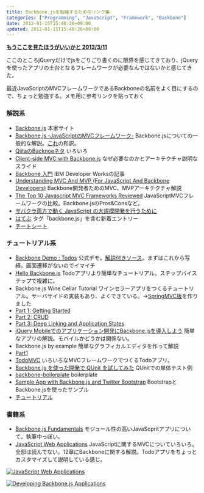 ```yaml
---
title: Backbone.jsを勉強するためのリンク集
categories: ["Programming", "JavaScript", "Framework", "Backbone"]
date: 2012-01-15T15:48:26+09:00
updated: 2012-01-15T15:48:26+09:00
---
```


**[もうここを見たほうがいいかと 2013/3/11][1]**

ここのところjQueryだけでjsをごりごり書くのに限界を感じてきており、jQueryを使ったアプリの土台となるフレームワークが必要なんではないかと感じてきた。

最近JavaScriptのMVCフレームワークであるBackboneの名前をよく目にするので、ちょっと勉強する。メモ用に参考リンクを貼っておく

### 解説系
 - [Backbone.js][2] 本家サイト
 - [Backbone.js -JavaScriptのMVCフレームワーク-][3] Backbone.jsについての一般的な解説。[これ][4]の和訳。
 - [QiitaのBacknoeネタ][5] いろいろ
 - [Client-side MVC with Backbone.js][6] なぜ必要なのかとアーキテクチャ説明なスライド
 - [Backbone 入門][7] IBM Developer Worksの記事
 - [Understanding MVC And MVP (For JavaScript And Backbone Developers)][8] Backbone開発者ためのMVC、MVPアーキテクチャ解説
 - [The Top 10 Javascript MVC Frameworks Reviewed][9] JavaScriptMVCフレームワークの比較。Backbone.jsのPros&Consなど。
 - [サバクラ両方で動く JavaScript の大規模開発を行うために][10]
 - [はてぶ][11] タグ「backbone.js」を含む新着エントリー
 - [チートシート][12]

### チュートリアル系
 - [Backbone Demo : Todos][13] 公式デモ。[解説付きソース][14]。まずはこれから写経。画面遷移がないのでイマイチ
 - [Hello Backbone.js][15] Todoアプリより簡単なチュートリアル。ステップバイステップで複雑に。
 - Backbone.js Wine Cellar Tutorial ワインセラーアプリをつくるチュートリアル。サーバサイドの実装もあり、よくできている。→[SpringMVC版][16]を作りました
  - [Part 1: Getting Started][17]
  - [Part 2: CRUD][18]
  - [Part 3: Deep Linking and Application States][19]
 - [jQuery Mobileでのアプリケーション開発にBackbone.jsを導入しよう][20] 簡単なアプリの解説。モバイルかどうかは関係ない。
 - Backbone.js by example 簡単なグラフィカルエディタを作って解説
  - [Part1][21]
 - [TodoMVC][22] いろいろなMVCフレームワークでつくるTodoアプリ。
 - [Backbone.js を使った開発で QUnit を試してみた][23] QUnitでの単体テスト例
 - [backbone-boilerplate][24] boilerplate
 - [Sample App with Backbone.js and Twitter Bootstrap][25] BootstrapとBackbone.jsを使ったサンプル
 - [チュートリアル][26]

### 書籍系
 - [Backbone.js Fundamentals][27] モジュール性の高いJavaScpritアプリについて。執筆中っぽい。
 - [JavaScript Web Applications][28] JavaScriptに関するMVCについていろいろ。全部は読んでない。12章にBackboneに関する解説。Todoアプリをちょっとカスタマイズして説明している感じ。

<a href="http://www.amazon.co.jp/JavaScript-Web-Applications-Alex-Maccaw/dp/144930351X%3FSubscriptionId%3DAKIAJGZ7MSORH7HQ4FJA%26tag%3Dikam-22%26linkCode%3Dsp1%26camp%3D2025%26creative%3D165953%26creativeASIN%3D144930351X "><img src="http://ecx.images-amazon.com/images/I/51cdycb26OL._SL160_.jpg" title="JavaScript Web Applications" alt="JavaScript Web Applications"></a>

<a href="http://www.amazon.co.jp/exec/obidos/ASIN/1449328253/ikam-22/ref=nosim/" name="amazletlink" target="_blank"><img src="http://ecx.images-amazon.com/images/I/51P0IfvYZ9L._SL160_.jpg" alt="Developing Backbone.js Applications" style="border: none;" /></a>


  [1]: http://havelog.ayumusato.com/develop/javascript/e544-backbone_learning_resources.html
  [2]: http://documentcloud.github.com/backbone/
  [3]: http://dev.classmethod.jp/ria/backbone-js-javascript-mvc-framework/
  [4]: http://net.tutsplus.com/tutorials/javascript-ajax/getting-started-with-backbone-js/
  [5]: http://qiita.com/tags/Backbone.js
  [6]: http://www.slideshare.net/iloveigloo/clientside-mvc-with-backbonejs
  [7]: http://www.ibm.com/developerworks/jp/web/library/wa-backbonejs/
  [8]: http://addyosmani.com/blog/understanding-mvc-and-mvp-for-javascript-and-backbone-developers/
  [9]: http://addyosmani.com/blog/understanding-mvc-and-mvp-for-javascript-and-backbone-developers/
  [10]: https://gist.github.com/1362110
  [11]: http://b.hatena.ne.jp/t/backbone.js
  [12]: http://www.igloolab.com/downloads/backbone-cheatsheet.pdf
  [13]: http://documentcloud.github.com/backbone/examples/todos/index.html
  [14]: http://documentcloud.github.com/backbone/docs/todos.html
  [15]: http://arturadib.com/hello-backbonejs/
  [16]: https://github.com/making/backbone-wine-cellar
  [17]: http://coenraets.org/blog/2011/12/backbone-js-wine-cellar-tutorial-part-1-getting-started/
  [18]: http://coenraets.org/blog/2011/12/backbone-js-wine-cellar-tutorial-part-2-crud/
  [19]: http://coenraets.org/blog/2011/12/backbone-js-wine-cellar-tutorial-part-3-deep-linking-and-application-states/
  [20]: http://lab.dwango.jp/articles/jquery-mobile-app-development/2-add-mvc-with-backbone.html
  [21]: http://www.javageneration.com/?p=839
  [22]: http://addyosmani.github.com/todomvc/
  [23]: http://d.hatena.ne.jp/griefworker/20111028/qunit
  [24]: http://backboneboilerplate.com/
  [25]: http://coenraets.org/blog/2012/02/sample-app-with-backbone-js-and-twitter-bootstrap/?utm_source=rss&utm_medium=rss&utm_campaign=sample-app-with-backbone-js-and-twitter-bootstrap
  [26]: http://backbonetutorials.com/examples.html
  [27]: https://github.com/addyosmani/backbone-fundamentals
  [28]: http://www.amazon.co.jp/JavaScript-Web-Applications-Alex-Maccaw/dp/144930351X%3FSubscriptionId%3DAKIAJGZ7MSORH7HQ4FJA%26tag%3Dikam-22%26linkCode%3Dsp1%26camp%3D2025%26creative%3D165953%26creativeASIN%3D144930351X
